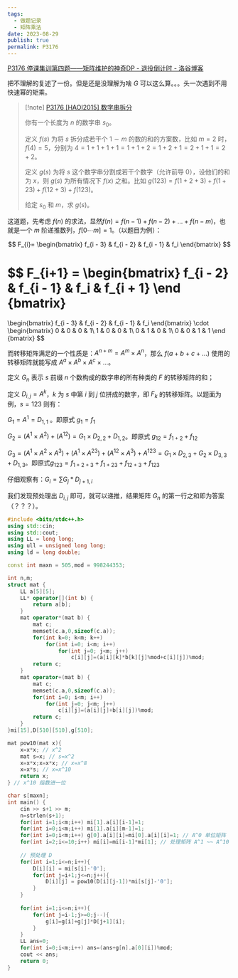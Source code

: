 ```yaml
---
tags:
  - 做题记录
  - 矩阵乘法
date: 2023-08-29
publish: true
permalink: P3176
---
```


[P3176 停课集训第四题——矩阵维护的神奇DP - 退役倒计时 - 洛谷博客](https://socialchikenpapapa.blog.luogu.org/solution-p3176)

把不理解的复述了一份。但是还是没理解为啥 $G$ 可以这么算。。。头一次遇到不用快速幂的矩乘。

> [!note] [P3176 [HAOI2015] 数字串拆分](https://www.luogu.com.cn/problem/P3176)
> 
> 你有一个长度为 $n$ 的数字串 $s_0$。
> 
> 定义 $f(s)$ 为将 $s$ 拆分成若干个 $1 \sim m$ 的数的和的方案数，比如 $m=2$ 时，$f(4)=5$，分别为 $4=1+1+1+1=1+1+2=1+2+1=2+1+1=2+2$。
> 
> 定义 $g(s)$ 为将 $s$ 这个数字串分割成若干个数字（允许前导 $0$），设他们的和为 $x$，则 $g(s)$ 为所有情况下 $f(x)$ 之和。比如 $g(123)=f(1+2+3)+f(1+23)+f(12+3)+f(123)$。
> 
> 给定 $s_0$ 和 $m$，求 $g(s)$。

这道题，先考虑 $f(n)$ 的求法，显然$f(n) = f(n-1) + f(n-2) + ... + f(n-m)$，也就是一个 $m$ 阶递推数列，$f[0\cdots m] = 1$。（以题目为例）：

$$
F_{i}=
\begin{bmatrix} 
f_{i - 3} & f_{i - 2} & f_{i - 1} & f_i
\end{bmatrix}
$$

$$
F_{i+1} = 
\begin{bmatrix}
f_{i - 2} & f_{i - 1} & f_i & f_{i + 1}
\end {bmatrix}
= 
\begin{bmatrix} 
f_{i - 3} & f_{i - 2} & f_{i - 1} & f_i
\end{bmatrix}
\cdot 
\begin{bmatrix}
0 & 0 & 0 & 1\\
1 & 0 & 0 & 1\\
0 & 1 & 0 & 1\\
0 & 0 & 1 & 1
\end {bmatrix}
$$

而转移矩阵满足的一个性质是：$A^{n+m}=A^m\times A^n$，那么 $f(a + b + c + ...)$ 使用的转移矩阵就能写成 $A^{a}\times A^{b}\times A^{c}\times ...$。

定义 $G_n$ 表示 $s$ 前缀 $n$ 个数构成的数字串的所有种类的 $F$ 的转移矩阵的和；

定义 $D_{i,j}=A^k$，$k$ 为 $s$ 中第 $i$ 到 $j$ 位拼成的数字，即 $F_k$ 的转移矩阵。以题面为例，$s=123$ 则有：

$G_1=A^1=D_{1,1}$ 。即原式 $g_1=f_1$

$G_2=(A^1\times A^2)+(A^{12})=G_1\times D_{2,2}+D_{1,2}$。即原式 $g_{12}=f_{1+2}+f_{12}$

$G_3=(A^1\times A^2\times A^3)+(A^1\times A^{23})+(A^{12}\times A^3)+A^{123}=G_1\times D_{2,3}+G_2\times D_{3,3}+D_{1,3}$。即原式$g_{123}=f_{1+2+3}+f_{1+23}+f_{12+3}+f_{123}$

仔细观察有：$G_i = \sum\limits G_j * D_{j + 1,i}$

我们发现预处理出 $D_{i,j}$ 即可，就可以递推，结果矩阵 $G_n$ 的第一行之和即为答案（？？？）。

```cpp
#include <bits/stdc++.h>
using std::cin;
using std::cout;
using LL = long long;
using ull = unsigned long long;
using ld = long double;

const int maxn = 505,mod = 998244353;

int n,m;
struct mat {
	LL a[5][5];
	LL* operator[](int b) {
		return a[b];
	}
	mat operator*(mat b) {
		mat c;
		memset(c.a,0,sizeof(c.a));
		for(int k=0; k<m; k++)
			for(int i=0; i<m; i++)
				for(int j=0; j<m; j++)
					c[i][j]=(a[i][k]*b[k][j]%mod+c[i][j])%mod;
		return c;
	}
	mat operator+(mat b) {
		mat c;
		memset(c.a,0,sizeof(c.a));
		for(int i=0; i<m; i++)
			for(int j=0; j<m; j++)
				c[i][j]=(a[i][j]+b[i][j])%mod;
		return c;
	}
}mi[15],D[510][510],g[510];

mat pow10(mat x){
	x=x*x; // x^2
	mat s=x; // s=x^2
	x=x*x;x=x*x; // x=x^8
	x=x*s; // x=x^10
	return x;
} // x^10 指数进一位 

char s[maxn];
int main() {
	cin >> s+1 >> m;
	n=strlen(s+1);
	for(int i=1;i<m;i++) mi[1].a[i][i-1]=1;
	for(int i=0;i<m;i++) mi[1].a[i][m-1]=1;
	for(int i=0;i<m;i++) g[0].a[i][i]=mi[0].a[i][i]=1; // A^0 单位矩阵 
	for(int i=2;i<=10;i++) mi[i]=mi[i-1]*mi[1]; // 处理矩阵 A^1 ~~ A^10
	
	// 预处理 D
	for(int i=1;i<=n;i++){
		D[i][i] = mi[s[i]-'0'];
		for(int j=i+1;j<=n;j++){
			D[i][j] = pow10(D[i][j-1])*mi[s[j]-'0'];
		}
	}
	
	for(int i=1;i<=n;i++){
		for(int j=i-1;j>=0;j--){
			g[i]=g[i]+g[j]*D[j+1][i];
		}
	}
	LL ans=0;
	for(int i=0;i<m;i++) ans=(ans+g[n].a[0][i])%mod;
	cout << ans;
	return 0;
}
```